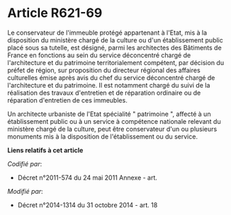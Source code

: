 # Article R621-69

Le conservateur de l'immeuble protégé appartenant à l'Etat, mis à la disposition du ministère chargé de la culture ou d'un
établissement public placé sous sa tutelle, est désigné, parmi les architectes des Bâtiments de France en fonctions au sein
du service déconcentré chargé de l'architecture et du patrimoine territorialement compétent, par décision du préfet de
région, sur proposition du directeur régional des affaires culturelles émise après avis du chef du service déconcentré chargé
de l'architecture et du patrimoine. Il est notamment chargé du suivi de la réalisation des travaux d'entretien et de
réparation ordinaire ou de réparation d'entretien de ces immeubles.

Un architecte urbaniste de l'Etat spécialité " patrimoine ", affecté à un établissement public ou à un service à compétence
nationale relevant du ministère chargé de la culture, peut être conservateur d'un ou plusieurs monuments mis à la disposition
de l'établissement ou du service.

**Liens relatifs à cet article**

_Codifié par_:

  - Décret n°2011-574 du 24 mai 2011 Annexe - art.

_Modifié par_:

  - Décret n°2014-1314 du 31 octobre 2014 - art. 18
